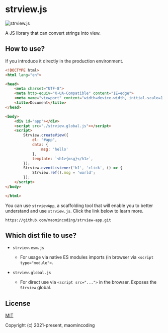 # strview.js
![strview.js](https://www.maomin.club/data/strview/logo.png)

A JS library that can convert strings into view.

## How to use?

If you introduce it directly in the production environment.

```html
<!DOCTYPE html>
<html lang="en">

<head>
    <meta charset="UTF-8">
    <meta http-equiv="X-UA-Compatible" content="IE=edge">
    <meta name="viewport" content="width=device-width, initial-scale=1.0">
    <title>Document</title>
</head>

<body>
    <div id="app"></div>
    <script src="./strview.global.js"></script>
    <script>
        Strview.createView({
            el: "#app",
            data: {
                msg: 'hello'
            },
            template: `<h1>{msg}</h1>`,
        });
        Strview.eventListener('h1', 'click', () => {
            Strview.ref().msg = 'world';
        });
    </script>
</body>

</html>
```

You can use `strviewApp`, a scaffolding tool that will enable you to better understand and use `strview.js`. Click the link below to learn more.

```
https://github.com/maomincoding/strview-app.git
```

## Which dist file to use?

- `strview.esm.js`
  - For usage via native ES modules imports (in browser via `<script type="module">`.

- `strview.global.js`
  - For direct use via `<script src="...">` in the browser. Exposes the `Strview` global.


## License

[MIT](https://opensource.org/licenses/MIT)

Copyright (c) 2021-present, maomincoding